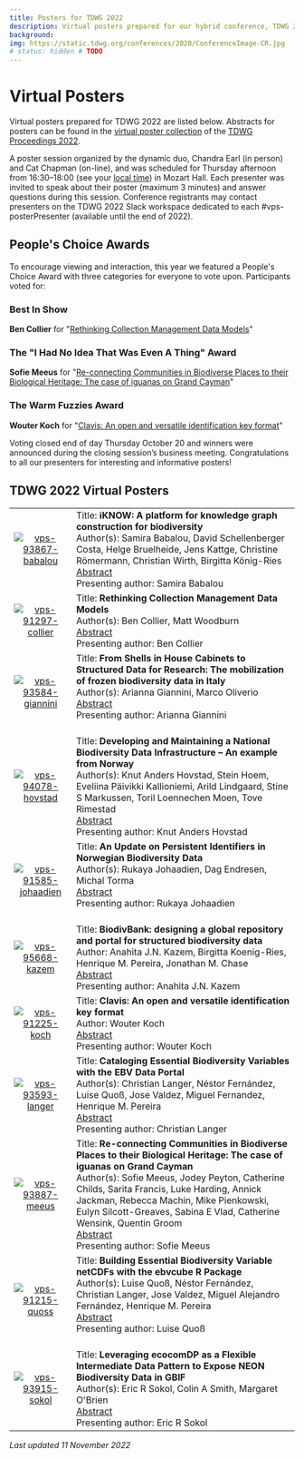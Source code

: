```yaml
---
title: Posters for TDWG 2022
description: Virtual posters prepared for our hybrid conference, TDWG 2022
background:
img: https://static.tdwg.org/conferences/2020/ConferenceImage-CR.jpg
# status: hidden # TODO
---
```


# Virtual Posters

Virtual posters prepared for TDWG 2022 are listed below. Abstracts for posters can be found in the [virtual poster collection](https://biss.pensoft.net/collection/386/) of the [TDWG Proceedings 2022](https://biss.pensoft.net/collection/384/).

A poster session organized by the dynamic duo, Chandra Earl (in person) and Cat Chapman (on-line), and was scheduled for Thursday afternoon from 16:30–18:00 (see your [local time](https://www.timeanddate.com/worldclock/fixedtime.html?msg=Thursday+Poster+Session+-+Mozart+Hall&iso=20221020T1630&p1=238&ah=1&am=30)) in Mozart Hall. Each presenter was invited to speak about their poster (maximum 3 minutes) and answer questions during this session. Conference registrants may contact presenters on the TDWG 2022 Slack workspace dedicated to each #vps-posterPresenter  (available until the end of 2022).

## People's Choice Awards

To encourage viewing and interaction, this year we featured a People's Choice Award with three categories for everyone to vote upon. Participants voted for:

### Best In Show

**Ben Collier** for "[Rethinking Collection Management Data Models](https://static.tdwg.org/conferences/2022/posters/vps-91297-collier.pdf)"

### The "I Had No Idea That Was Even A Thing" Award

**Sofie Meeus** for "[Re-connecting Communities in Biodiverse Places to their Biological Heritage: The case of iguanas on Grand Cayman](https://static.tdwg.org/conferences/2022/posters/vps-93887-meeus.pdf)"

### The Warm Fuzzies Award

**Wouter Koch** for "[Clavis: An open and versatile identification key format](https://static.tdwg.org/conferences/2022/posters/vps-91225-koch.pdf)"

Voting closed end of day Thursday October 20 and winners were announced during the closing session’s business meeting. Congratulations to all our presenters for interesting and informative posters!

## TDWG 2022 Virtual Posters



<table>

<tr>
  <td style="text-align:center">
  	<a href="https://static.tdwg.org/conferences/2022/posters/vps-93867-babalou.pdf" target="_blank"><img src="https://static.tdwg.org/conferences/2022/posters/vps-93867-babalou.png" alt="vps-93867-babalou" style="max-width:300px; max-height:300px;">
  </td>
  <td style="vertical-align:middle">
	Title: <strong> iKNOW: A platform for knowledge graph construction for biodiversity</strong><br />
	Author(s): Samira Babalou, David Schellenberger Costa, Helge Bruelheide, Jens Kattge, Christine Römermann, Christian Wirth, Birgitta König-Ries <br/>
	<a href="https://biss.pensoft.net/article/59041/" target="_blank">Abstract</a> <br/>
	  Presenting author: Samira Babalou <br/>
  </td>
</tr>


<tr>
  <td style="text-align:center">
  	<a href="https://static.tdwg.org/conferences/2022/posters/vps-91297-collier.pdf" target="_blank"><img src="https://static.tdwg.org/conferences/2022/posters/vps-91297-collier.png" alt="vps-91297-collier"  style="max-width:300px; max-height:300px;">
  </td>
  <td style="vertical-align:middle">
	Title: <strong>Rethinking Collection Management Data Models </strong><br />
	Author(s): Ben Collier, Matt Woodburn <br />
	<a href="https://biss.pensoft.net/article/91297/" target="_blank">Abstract</a><br/>
	  Presenting author: Ben Collier  <br/>
  </td>
</tr>


<tr>
  <td style="text-align:center">
  	<a href="https://static.tdwg.org/conferences/2022/posters/vps-93584-giannini.pdf" target="_blank"><img src="https://static.tdwg.org/conferences/2022/posters/vps-93584-giannini.png" alt="vps-93584-giannini" style="max-width:300px; max-height:300px;">
  </td>
  <td style="vertical-align:middle">
	Title: <strong>From Shells in House Cabinets to Structured Data for Research: The mobilization of frozen biodiversity data in Italy </strong><br />
	Author(s): Arianna Giannini, Marco Oliverio <br />
	<a href="https://biss.pensoft.net/article/93584/" target="_blank">Abstract</a> <br/>
	Presenting author: Arianna Giannini <br/>
	<br/>
  </td>
</tr>


<tr>
  <td style="text-align:center">
  	<a href="https://static.tdwg.org/conferences/2022/posters/vps-94078-hovstad.pdf" target="_blank"><img src="https://static.tdwg.org/conferences/2022/posters/vps-94078-hovstad.png" alt="vps-94078-hovstad" style="max-width:300px; max-height:300px;">
  </td>
  <td style="vertical-align:middle">
	Title: <strong>Developing and Maintaining a National Biodiversity Data Infrastructure – An example from Norway </strong><br />
	Author(s): Knut Anders Hovstad, Stein Hoem, Eveliina Päivikki Kallioniemi, Arild Lindgaard, Stine S Markussen, Toril Loennechen Moen, Tove Rimestad <br/>
	<a href="https://biss.pensoft.net/article/59041/" target="_blank">Abstract</a> <br/>
	  Presenting author: Knut Anders Hovstad <br/>
  </td>
</tr>


<tr>
  <td style="text-align:center">
  <a href="https://static.tdwg.org/conferences/2022/posters/vps-91585-johaadien.jpg" target="_blank"><img src="https://static.tdwg.org/conferences/2022/posters/vps-91585-johaadien.png" alt="vps-91585-johaadien"  style="max-width:300px; max-height:300px;">
  </td>
  <td style="vertical-align:middle">
    Title: <strong>An Update on Persistent Identifiers in Norwegian Biodiversity Data</strong><br />
    Author(s): Rukaya Johaadien, Dag Endresen, Michal Torma <br />
    <a href="https://biss.pensoft.net/article/91585/" target="_blank">Abstract</a> <br/>
    Presenting author: Rukaya Johaadien <br/>
    <br/>
  </td>
</tr>


<tr>
  <td style="text-align:center">
  	<a href="https://static.tdwg.org/conferences/2022/posters/vps-95668-kazem.pdf" target="_blank"><img src="https://static.tdwg.org/conferences/2022/posters/vps-95668-kazem.png" alt="vps-95668-kazem" style="max-width:300px; max-height:300px;">
	</td>
  <td style="vertical-align:middle">
	Title: <strong>BiodivBank: designing a global repository and portal for structured biodiversity data</strong><br />
	Author: Anahita J.N. Kazem, Birgitta Koenig-Ries, Henrique M. Pereira, Jonathan M. Chase<br />
	<a href="https://biss.pensoft.net/article/95668/" target="_blank">Abstract</a><br/>
	  Presenting author: Anahita J.N. Kazem <br/>
  </td>
</tr>


<tr>
  <td style="text-align:center">
  	<a href="https://static.tdwg.org/conferences/2022/posters/vps-91225-koch.pdf" target="_blank"><img src="https://static.tdwg.org/conferences/2022/posters/vps-91225-koch.png" alt="vps-91225-koch" style="max-width:300px; max-height:300px;">
	</td>
  <td style="vertical-align:middle">
	Title: <strong>Clavis: An open and versatile identification key format </strong><br />
	Author: Wouter Koch <br />
	<a href="https://biss.pensoft.net/article/91225/" target="_blank">Abstract</a><br/>
	  Presenting author: Wouter Koch <br/>
  </td>
</tr>


<tr>
  <td style="text-align:center">
  	<a href="https://static.tdwg.org/conferences/2022/posters/vps-93593-langer.pdf" target="_blank"><img src="https://static.tdwg.org/conferences/2022/posters/vps-93593-langer.png" alt="vps-93593-langer" style="max-width:300px; max-height:300px;">
  </td>
  <td style="vertical-align:middle">
	Title: <strong>Cataloging Essential Biodiversity Variables with the EBV Data Portal </strong><br />
	Author(s): Christian Langer, Néstor Fernández, Luise Quoß, Jose Valdez, Miguel Fernandez, Henrique M. Pereira <br />
	<a href="https://biss.pensoft.net/article/59065/" target="_blank">Abstract</a><br/>
	Presenting author: Christian Langer<br/>
  </td>
</tr>


<tr>
  <td style="text-align:center">
  	<a href="https://static.tdwg.org/conferences/2022/posters/vps-93887-meeus.pdf" target="_blank"><img src="https://static.tdwg.org/conferences/2022/posters/vps-93887-meeus.png" alt="vps-93887-meeus" style="max-width:300px; max-height:300px;">
  </td>
  <td style="vertical-align:middle">
	Title: <strong> Re-connecting Communities in Biodiverse Places to their Biological Heritage: The case of iguanas on Grand Cayman</strong><br />
	Author(s): Sofie Meeus, Jodey Peyton, Catherine Childs, Sarita Francis, Luke Harding, Annick Jackman, Rebecca Machin, Mike Pienkowski, Eulyn Silcott-Greaves, Sabina E Vlad, Catherine Wensink, Quentin Groom <br/>
	<a href="https://biss.pensoft.net/article/59041/" target="_blank">Abstract</a> <br/>
	  Presenting author: Sofie Meeus <br/>
  </td>
</tr>


<tr>
  <td style="text-align:center"> <a href="https://static.tdwg.org/conferences/2022/posters/vps-91215-quoss.pdf" target="_blank"><img src="https://static.tdwg.org/conferences/2022/posters/vps-91215-quoss.png" alt="vps-91215-quoss" style="max-width:300px; max-height:300px;">
	</td>
  <td style="vertical-align:middle">
	Title: <strong>Building Essential Biodiversity Variable netCDFs with the ebvcube R Package </strong><br />
	Author(s): Luise Quoß, Néstor Fernández, Christian Langer, Jose Valdez, Miguel Alejandro Fernández, Henrique M. Pereira <br />
	<a href="https://biss.pensoft.net/article/91215/" target="_blank">Abstract</a> <br/>
	Presenting author: Luise Quoß <br/>
	<br/>
  </td>
</tr>


<tr>
  <td style="text-align:center">
  	<a href="https://static.tdwg.org/conferences/2022/posters/vps-93915-sokol.pdf" target="_blank"><img src="https://static.tdwg.org/conferences/2022/posters/vps-93915-sokol.png" alt="vps-93915-sokol" style="max-width:300px; max-height:300px;">
  </td>
  <td style="vertical-align:middle">
	Title: <strong>Leveraging ecocomDP as a Flexible Intermediate Data Pattern to Expose NEON Biodiversity Data in GBIF </strong><br />
	Author(s): Eric R Sokol, Colin A Smith, Margaret O'Brien <br/>
	<a href="https://biss.pensoft.net/article/59041/" target="_blank">Abstract</a> <br/>
	  Presenting author: Eric R Sokol <br/>
  </td>
</tr>

</table>

_Last updated 11 November 2022_
